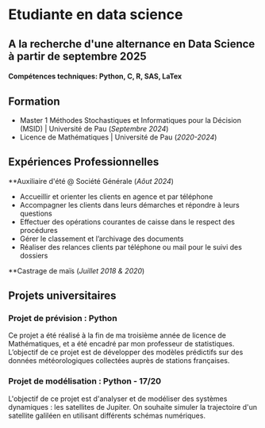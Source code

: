 # Etudiante en data science
## A la recherche d'une alternance en Data Science à partir de septembre 2025

#### Compétences techniques: Python, C, R, SAS, LaTex

## Formation
- Master 1 Méthodes Stochastiques et Informatiques pour la Décision (MSID) | Université de Pau (_Septembre 2024_)
- Licence de Mathématiques | Université de Pau (_2020-2024_)

## Expériences Professionnelles
**Auxiliaire d'été @ Société Générale (_Aôut 2024_)
- Accueillir et orienter les clients en agence et par téléphone
-	Accompagner les clients dans leurs démarches et répondre à leurs questions
-	Effectuer des opérations courantes de caisse dans le respect des procédures
-	Gérer le classement et l’archivage des documents
-	Réaliser des relances clients par téléphone ou mail pour le suivi des dossiers

**Castrage de maïs (_Juillet 2018 & 2020_)

## Projets universitaires
### Projet de prévision : Python
Ce projet a été réalisé à la fin de ma troisième année de licence de Mathématiques, et a été encadré par mon professeur de statistiques. L’objectif de ce projet est de développer des modèles prédictifs sur des données météorologiques collectées auprès de stations françaises.

### Projet de modélisation : Python - 17/20
L'objectif de ce projet est d'analyser et de modéliser des systèmes dynamiques : les satellites de Jupiter. On souhaite simuler la trajectoire d'un satellite galiléen en utilisant différents schémas numériques.

